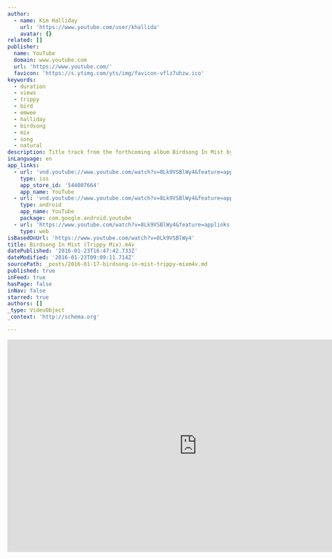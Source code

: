 ```yaml
---
author:
  - name: Kim Halliday
    url: 'https://www.youtube.com/user/khallida'
    avatar: {}
related: []
publisher:
  name: YouTube
  domain: www.youtube.com
  url: 'https://www.youtube.com/'
  favicon: 'https://s.ytimg.com/yts/img/favicon-vflz7uhzw.ico'
keywords:
  - duration
  - views
  - trippy
  - bird
  - emwee
  - halliday
  - birdsong
  - mix
  - song
  - natural
description: Title track from the forthcoming album Birdsong In Mist by Kim Halliday on Ravello Records
inLanguage: en
app_links:
  - url: 'vnd.youtube://www.youtube.com/watch?v=8Lk9VSBlWy4&feature=applinks'
    type: ios
    app_store_id: '544007664'
    app_name: YouTube
  - url: 'vnd.youtube://www.youtube.com/watch?v=8Lk9VSBlWy4&feature=applinks'
    type: android
    app_name: YouTube
    package: com.google.android.youtube
  - url: 'https://www.youtube.com/watch?v=8Lk9VSBlWy4&feature=applinks'
    type: web
isBasedOnUrl: 'https://www.youtube.com/watch?v=8Lk9VSBlWy4'
title: Birdsong In Mist (Trippy Mix).m4v
datePublished: '2016-01-23T16:47:42.733Z'
dateModified: '2016-01-23T09:09:11.714Z'
sourcePath: _posts/2016-01-17-birdsong-in-mist-trippy-mixm4v.md
published: true
inFeed: true
hasPage: false
inNav: false
starred: true
authors: []
_type: VideoObject
_context: 'http://schema.org'

---
```

<iframe src="https://cdn.embedly.com/widgets/media.html?src=https%3A%2F%2Fwww.youtube.com%2Fembed%2F8Lk9VSBlWy4%3Ffeature%3Doembed&amp;url=https%3A%2F%2Fwww.youtube.com%2Fwatch%3Fv%3D8Lk9VSBlWy4&amp;image=https%3A%2F%2Fi.ytimg.com%2Fvi%2F8Lk9VSBlWy4%2Fhqdefault.jpg&amp;key=b7d04c9b404c499eba89ee7072e1c4f7&amp;type=text%2Fhtml&amp;schema=youtube" width="854" height="480" scrolling="no" frameborder="0" allowfullscreen="allowfullscreen" style=""></iframe>